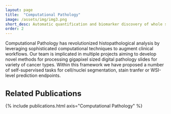 ```yaml
---
layout: page
title:  "Computational Pathology"
image: /assets/img/img3.png
short_desc: Automatic quantification and biomarker discovery of whole slide images for prediction and prognosis
order: 2
---
```



Computational Pathology has revolutionized histopathological analysis by leveraging sophisticated computational techniques to augment clinical workflows. Our team is implicated in multiple projects aiming to develop novel methods for processing gigapixel sized digital pathology slides for variety of cancer types. Within this framework we have proposed a number of self-supervised tasks for cell/nuclei segmentation, stain tranfer or WSI-level prediction endpoints.

<h1 class="mt-4 mb-5 display-4" style="font-size: x-large;">Related Publications</h1>
{% include publications.html axis="Computational Pathology" %}
